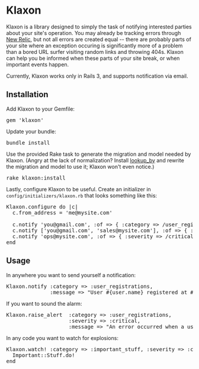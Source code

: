 # Klaxon
Klaxon is a library designed to simply the task of notifying interested parties about your site's operation. You may already be tracking errors through [New Relic](http://www.newrelic.com), but not all errors are created equal -- there are probably parts of your site where an exception occuring is significantly more of a problem than a bored URL surfer visiting random links and throwing 404s. Klaxon can help you be informed when these parts of your site break, or when important events happen.

Currently, Klaxon works only in Rails 3, and supports notification via email.

## Installation
Add Klaxon to your Gemfile:
<pre>
gem 'klaxon'
</pre>

Update your bundle:
<pre>
bundle install
</pre>

Use the provided Rake task to generate the migration and model needed by Klaxon. (Angry at the lack of normalization? Install [lookup_by](https://github.com/companygardener/lookup_by/) and rewrite the migration and model to use it; Klaxon won't even notice.)
<pre>
rake klaxon:install
</pre>

Lastly, configure Klaxon to be useful. Create an initializer in `config/initializers/klaxon.rb` that looks something like this:
<pre>
Klaxon.configure do |c|
  c.from_address = 'me@mysite.com'

  c.notify 'you@gmail.com', :of => { :category => /user_registrations/ }, :by => :email
  c.notify ['you@gmail.com', 'sales@mysite.com'], :of => { :category => /new_sales/ } # N.B. 'email' is the default nofifier.
  c.notify 'ops@mysite.com', :of => { :severity => /critical/ } # Values in the :of hash should be regexes.
end
</pre>

## Usage
In anywhere you want to send yourself a notification:
<pre>
Klaxon.notify :category => :user_registrations,
              :message => "User #{user.name} registered at #{Time.now}!"
</pre>

If you want to sound the alarm:
<pre>
Klaxon.raise_alert  :category => :user_registrations,
                    :severity => :critical,
                    :message => "An error occurred when a user tried to sign up!"
</pre>

In any code you want to watch for explosions:
<pre>
Klaxon.watch! :category => :important_stuff, :severity => :critical, :message => "Error doing important stuff!" do
  Important::Stuff.do!
end
</pre>
